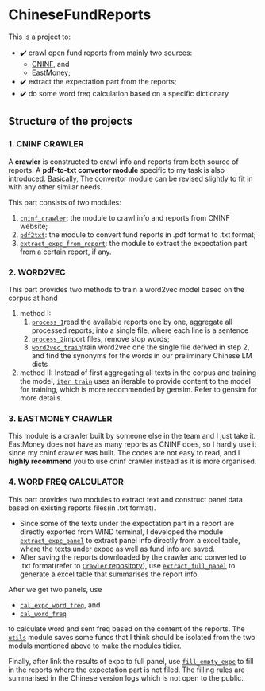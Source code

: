 # ChineseFundReports
This is a project to:
- :heavy_check_mark: crawl open fund reports from mainly two sources:
  - [CNINF](http://www.cninfo.com.cn/), and
  - [EastMoney](https://www.eastmoney.com/);
- :heavy_check_mark: extract the expectation part from the reports;
- :heavy_check_mark: do some word freq calculation based on a specific dictionary

## Structure of the projects
### 1. CNINF CRAWLER
A **crawler** is constructed to crawl info and reports from both source of reports. A **pdf-to-txt convertor module** specific to my task is also introduced.
Basically, The convertor module can be revised slightly to fit in with any other similar needs.

This part consists of two modules:
1. [`cninf_crawler`](./Crawler/crawling_cninf.py): the module to crawl info and reports from CNINF website;
2. [`pdf2txt`](./Crawler/pdf2txt.py): the module to convert fund reports in .pdf format to .txt format;
3. [`extract_expc_from_report`](./Crawler/extract_expc_from_report.py): the module to extract the expectation part from a certain report, if any.

### 2. WORD2VEC
This part provides two methods to train a word2vec model based on the corpus at hand

1. method I:
    1. [`process_1`](./word2vec/pre_process_1.py)read the available reports one by one, aggregate all processed reports;
    into a single file, where each line is a sentence
    2. [`process_2`](./word2vec/pre_process_2.py)import files, remove stop words;
    3. [`word2vec_train`](./word2vec/word2vec_train.py)train word2vec one the single file derived in step 2, and find the synonyms
    for the words in our preliminary Chinese LM dicts
2. method II:
    Instead of first aggregating all texts in the corpus and training the model, [`iter_train`](./word2vec/iter_train.py) uses an iterable to provide content to the model for training, which is more recommended by gensim. Refer to gensim for more details.

### 3. EASTMONEY CRAWLER
This module is a crawler built by someone else in the team and I just take it. EastMoney does not have as many reports as CNINF does, so I hardly use it since my cninf crawler was built. The codes are not easy to read, and I **highly recommend** you to use cninf crawler instead as it is more organised.


### 4. WORD FREQ CALCULATOR
This part provides two modules to extract text and construct panel data based on existing reports files(in .txt format). 
- Since some of the texts under the expectation part in a report are directly exported from WIND terminal, I developed the module [`extract_expc_panel`](./Word_freq/extract_expc_panel.py) to extract panel info directly from a excel table, where the texts under expec as well as fund info are saved.
- After saving the reports downloaded by the crawler and converted to .txt format(refer to [`Crawler` repository](./Crawler/)), use [`extract_full_panel`](./Word_freq/extract_full_panel.py) to generate a excel table that summarises the report info.

After we get two panels, use
- [`cal_expc_word_freq`](./Word_freq/cal_expc_word_freq.py), and
- [`cal_word_freq`](./Word_freq/cal_word_freq.py)

to calculate word and sent freq based on the content of the reports. The [`utils`](./Word_freq/utils.py) module saves some funcs that I think should be isolated from the two moduls mentioned above to make the modules tidier. 

Finally, after link the results of expc to full panel, use [`fill_empty_expc`](./Word_freq/fill_empty_expc.py) to fill in the reports where the expectation part is not filed. The filling rules are summarised in the Chinese version logs which is not open to the public.
